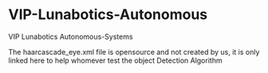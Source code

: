 # VIP-Lunabotics-Autonomous
VIP Lunabotics Autonomous-Systems

The haarcascade_eye.xml file is opensource and not created by us, it is only linked here to help whomever test the object Detection Algorithm
